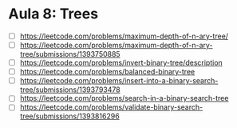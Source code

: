 # Aula 8: Trees

- [ ] https://leetcode.com/problems/maximum-depth-of-n-ary-tree/
- [ ] https://leetcode.com/problems/maximum-depth-of-n-ary-tree/submissions/1393750885
- [ ] https://leetcode.com/problems/invert-binary-tree/description
- [ ] https://leetcode.com/problems/balanced-binary-tree
- [ ] https://leetcode.com/problems/insert-into-a-binary-search-tree/submissions/1393793478
- [ ] https://leetcode.com/problems/search-in-a-binary-search-tree
- [ ] https://leetcode.com/problems/validate-binary-search-tree/submissions/1393816296